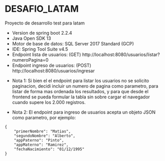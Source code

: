# DESAFIO_LATAM
Proyecto de desarrollo test para latam

- Version de spring boot 2.2.4
- Java Open SDK 13
- Motor de base de datos: SQL Server 2017 Standard (GCP)
- IDE: Spring Tool Suite v4.5
- Endpoint lista de usuarios: (GET) http://localhost:8080/usuarios/listar?numeroPagina=0
- Endpoint ingreso de usuarios: (POST) http://localhost:8080/usuarios/ingresar

* Nota 1: Si bien el el endpoint para listar los usuarios no se solicito paginacion, decidi incluir un numero de pagina como parametro, para listar de forma mas ordenada los resultados, y para que desde el frontend se pueda formular la tabla sin sobre cargar el navegador cuando supere los 2.000 registros.

* Nota 2: El endpoint para ingreso de usuarios acepta un objeto JSON como parametro, por ejemplo:

```
{
	"primerNombre": "Matias",
	"segundoNombre": "Alberto",
	"appPaterno": "Pinto",
	"appMaterno": "Ramirez",
	"fechaNacimiento": "01/12/1995"
}
```

